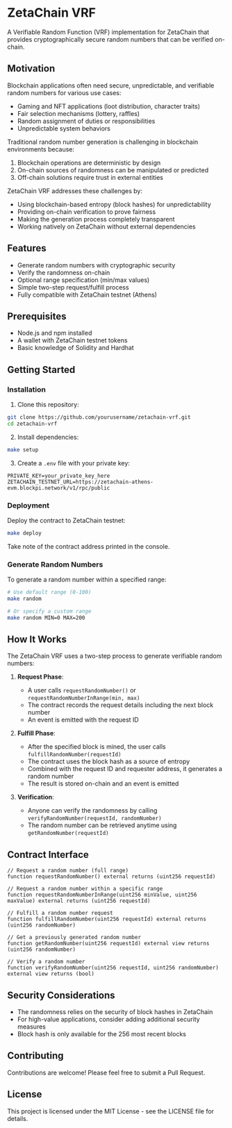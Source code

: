 # ZetaChain VRF

A Verifiable Random Function (VRF) implementation for ZetaChain that provides cryptographically secure random numbers that can be verified on-chain.

## Motivation

Blockchain applications often need secure, unpredictable, and verifiable random numbers for various use cases:

- Gaming and NFT applications (loot distribution, character traits)
- Fair selection mechanisms (lottery, raffles)
- Random assignment of duties or responsibilities
- Unpredictable system behaviors

Traditional random number generation is challenging in blockchain environments because:

1. Blockchain operations are deterministic by design
2. On-chain sources of randomness can be manipulated or predicted
3. Off-chain solutions require trust in external entities

ZetaChain VRF addresses these challenges by:

- Using blockchain-based entropy (block hashes) for unpredictability
- Providing on-chain verification to prove fairness
- Making the generation process completely transparent
- Working natively on ZetaChain without external dependencies

## Features

- Generate random numbers with cryptographic security
- Verify the randomness on-chain
- Optional range specification (min/max values)
- Simple two-step request/fulfill process
- Fully compatible with ZetaChain testnet (Athens)

## Prerequisites

- Node.js and npm installed
- A wallet with ZetaChain testnet tokens
- Basic knowledge of Solidity and Hardhat

## Getting Started

### Installation

1. Clone this repository:
```bash
git clone https://github.com/yourusername/zetachain-vrf.git
cd zetachain-vrf
```

2. Install dependencies:
```bash
make setup
```

3. Create a `.env` file with your private key:
```
PRIVATE_KEY=your_private_key_here
ZETACHAIN_TESTNET_URL=https://zetachain-athens-evm.blockpi.network/v1/rpc/public
```

### Deployment

Deploy the contract to ZetaChain testnet:

```bash
make deploy
```

Take note of the contract address printed in the console.

### Generate Random Numbers

To generate a random number within a specified range:

```bash
# Use default range (0-100)
make random

# Or specify a custom range
make random MIN=0 MAX=200
```

## How It Works

The ZetaChain VRF uses a two-step process to generate verifiable random numbers:

1. **Request Phase**:
   - A user calls `requestRandomNumber()` or `requestRandomNumberInRange(min, max)`
   - The contract records the request details including the next block number
   - An event is emitted with the request ID

2. **Fulfill Phase**:
   - After the specified block is mined, the user calls `fulfillRandomNumber(requestId)`
   - The contract uses the block hash as a source of entropy
   - Combined with the request ID and requester address, it generates a random number
   - The result is stored on-chain and an event is emitted

3. **Verification**:
   - Anyone can verify the randomness by calling `verifyRandomNumber(requestId, randomNumber)`
   - The random number can be retrieved anytime using `getRandomNumber(requestId)`

## Contract Interface

```solidity
// Request a random number (full range)
function requestRandomNumber() external returns (uint256 requestId)

// Request a random number within a specific range
function requestRandomNumberInRange(uint256 minValue, uint256 maxValue) external returns (uint256 requestId)

// Fulfill a random number request
function fulfillRandomNumber(uint256 requestId) external returns (uint256 randomNumber)

// Get a previously generated random number
function getRandomNumber(uint256 requestId) external view returns (uint256 randomNumber)

// Verify a random number
function verifyRandomNumber(uint256 requestId, uint256 randomNumber) external view returns (bool)
```

## Security Considerations

- The randomness relies on the security of block hashes in ZetaChain
- For high-value applications, consider adding additional security measures
- Block hash is only available for the 256 most recent blocks

## Contributing

Contributions are welcome! Please feel free to submit a Pull Request.

## License

This project is licensed under the MIT License - see the LICENSE file for details.
